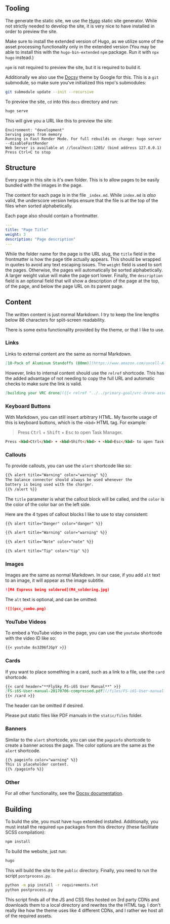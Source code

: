 ## Tooling

The generate the static site, we use the [Hugo](https://gohugo.io/)
static site generator. While not strictly needed to develop the site,
it is very nice to have installed in order to preview the site.

Make sure to install the extended version of Hugo, as we utilize some of the
asset processing functionality only in the extended version
(You may be able to install this with the `hugo-bin-extended` `npm` package.
Run it with `npx hugo` instead.)

`npm` is not required to preview the site, but it is required to build it.

Additionally we also use the [Docsy](https://docsy.dev) theme by Google for this.
This is a `git` submodule, so make sure you've initialized this repo's submodules:

```bash
git submodule update --init --recursive
```

To preview the site, `cd` into this `docs` directory and run:

```bash
hugo serve
```

This will give you a URL like this to preview the site:

```none
Environment: "development"
Serving pages from memory
Running in Fast Render Mode. For full rebuilds on change: hugo server --disableFastRender
Web Server is available at //localhost:1205/ (bind address 127.0.0.1)
Press Ctrl+C to stop
```

## Structure

Every page in this site is it's own folder. This is to allow pages to be
easily bundled with the images in the page.

The content for each page is in the file `_index.md`. While `index.md` is _also_
valid, the underscore version helps ensure that the file is at the top
of the files when sorted alphabetically.

Each page also should contain a frontmatter.

```yaml
---
title: "Page Title"
weight: 3
description: "Page description"
---
```

While the folder name for the page is the URL slug, the `title` field in the
frontmatter is how the page title actually appears. This should be wrapped
in quotes to avoid any text escaping issues. The `weight` field is used to sort the
pages. Otherwise, the pages will automatically be sorted alphabetically.
A larger weight value will make the page sort lower. Finally, the `description`
field is an optional field that will show a description of the page at the top,
of the page, and below the page URL on its parent page.

## Content

The written content is just normal Markdown. I try to keep the line lengths below
88 characters for split-screen readability.

There is some extra functionality provided by the theme, or that I like to use.

### Links

Links to external content are the same as normal Markdown.

```markdown
[10-Pack of Aluminum Standoffs (80mm)](https://www.amazon.com/uxcell-Aluminum-Standoff-Fastener-Quadcopter/dp/B01MSAHZQO/)
```

However, links to internal content should use the `relref` shortcode. This has
the added advantage of not needing to copy the full URL and automatic checks to
make sure the link is valid.

```markdown
[building your VRC drone]({{< relref "../../primary-goal/vrc-drone-assembly" >}})
```

### Keyboard Buttons

With Markdown, you can still insert arbitrary HTML. My favorite usage of this
is keyboard buttons, which is the `<kbd>` HTML tag. For example:

> Press <kbd>Ctrl</kbd> + <kbd>Shift</kbd> + <kbd>Esc</kbd> to open Task Manager.

```html
Press <kbd>Ctrl</kbd> + <kbd>Shift</kbd> + <kbd>Esc</kbd> to open Task Manager.
```

### Callouts

To provide callouts, you can use the `alert` shortcode like so:

```markdown
{{% alert title="Warning" color="warning" %}}
The balance connector should always be used whenever the
battery is being used with the charger.
{{% /alert %}}
```

The `title` parameter is what the callout block will be called, and the `color`
is the color of the color bar on the left side.

Here are the 4 types of callout blocks I like to use to stay consistent:

```markdown
{{% alert title="Danger" color="danger" %}}

{{% alert title="Warning" color="warning" %}}

{{% alert title="Note" color="note" %}}

{{% alert title="Tip" color="tip" %}}
```

### Images

Images are the same as normal Markdown. In our case, if you add `alt` text to an image,
it will appear as the image subtitle.

```markdown
![M4 Express being soldered](M4_soldering.jpg)
```

The `alt` text is optional, and can be omitted:

```markdown
![](pcc_combo.png)
```

### YouTube Videos

To embed a YouTube video in the page, you can use the `youtube` shortcode
with the video ID like so:

```markdown
{{< youtube 6s3Z06fJGpY >}}
```

### Cards

If you want to place something in a card, such as a link to a file, use the `card`
shortcode.

```markdown
{{< card header="**FlySky FS-i6S User Manual**" >}}
[FS-i6S-User-manual-20170706-compressed.pdf](/files/FS-i6S-User-manual-20170706-compressed.pdf)
{{< /card >}}
```

The header can be omitted if desired.

Please put static files like PDF manuals in the `static/files` folder.

### Banners

Similar to the `alert` shortcode, you can use the `pageinfo` shortcode to create
a banner across the page. The color options are the same as the `alert` shortcode.

```markdown
{{% pageinfo color="warning" %}}
This is placeholder content.
{{% /pageinfo %}}
```

### Other

For all other functionality, see the
[Docsy documentation](https://www.docsy.dev/docs/adding-content/shortcodes/).

## Building

To build the site, you must have `hugo` extended installed. Additionally,
you must install the required `npm` packages from this directory
(these facilitate SCSS compilation):

```bash
npm install
```

To build the website, just run:

```bash
hugo
```

This will build the site to the `public` directory. Finally, you need to run the
script `postprocess.py`.

```bash
python -m pip install -r requirements.txt
python postprocess.py
```

This script finds all of the JS and CSS files hosted on 3rd party CDNs
and downloads them to a local directory and rewrites the
the HTML tag. I don't really like how the theme uses like 4 different CDNs,
and I rather we host all of the required assets.
